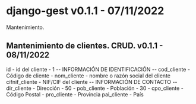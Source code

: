 django-gest v0.1.1 - 07/11/2022
===============================

Mantenimiento.

Mantenimiento de clientes. CRUD. v0.1.1 - 08/11/2022
----------------------------------------------------
id - id del cliente - 1
-- INFORMACIÓN DE IDENTIFICACIÓN --
cod_cliente - Código de cliente - 
nom_cliente - nombre o razón social del cliente
cifnif_cliente - NIF/CIF del cliente
-- INFORMACIÓN DE CONTACTO --
dir_cliente - Dirección - 50 - 
pob_cliente - Población - 30 -
cpo_cliente - Código Postal - 
pro_cliente - Provincia
pai_cliente - País

